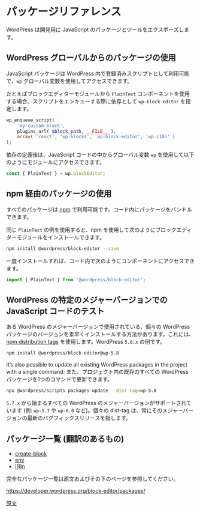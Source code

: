 <!--
# Package Reference

WordPress exposes a list of JavaScript packages and tools for WordPress development.
-->
# パッケージリファレンス

WordPress は開発用に JavaScript のパッケージとツールをエクスポーズします。

<!--
## Using the packages via WordPress global

JavaScript packages are available as a registered script in WordPress and can be accessed using the `wp` global variable.

If you wanted to use the `PlainText` component from the block editor module, first you would specify `wp-block-editor` as a dependency when you enqueue your script:
-->
## WordPress グローバルからのパッケージの使用

JavaScript パッケージは WordPress 内で登録済みスクリプトとして利用可能で、`wp` グローバル変数を使用してアクセスできます。

たとえばブロックエディターモジュールから `PlainText` コンポーネントを使用する場合、スクリプトをエンキューする際に依存として `wp-block-editor` を指定します。

```php
wp_enqueue_script(
	'my-custom-block',
	plugins_url( $block_path, __FILE__ ),
	array( 'react', 'wp-blocks', 'wp-block-editor', 'wp-i18n' )
);
```

<!--
After the dependency is declared, you can access the module in your JavaScript code using the global `wp` like so:
-->
依存の定義後は、JavaScript コードの中からグローバル変数 `wp` を使用して以下のようにモジュールにアクセスできます。

```js
const { PlainText } = wp.blockEditor;
```

<!--
## Using the packages via npm

All the packages are also available on [npm](https://www.npmjs.com/org/wordpress) if you want to bundle them in your code.

Using the same `PlainText` example, you would install the block editor module with npm:

-->
## npm 経由のパッケージの使用

すべてのパッケージは [npm](https://www.npmjs.com/org/wordpress) で利用可能です。コード内にパッケージをバンドルできます。

同じ `PlainText` の例を使用すると、npm を使用して次のようにブロックエディターモジュールをインストールできます。

```bash
npm install @wordpress/block-editor --save
```

<!--
Once installed, you can access the component in your code using:
-->
一度インストールすれば、コード内で次のようにコンポーネントにアクセスできます。

```js
import { PlainText } from '@wordpress/block-editor';
```
<!-- 
## Testing JavaScript code from a specific major WordPress version
 -->
## WordPress の特定のメジャーバージョンでの JavaScript コードのテスト

<!-- 
There is a way to quickly install a version of the individual WordPress package used with a given WordPress major version using [npm distribution tags](https://docs.npmjs.com/cli/v8/commands/npm-dist-tag) (example for WordPress `5.8.x`):
 -->
ある WordPress のメジャーバージョンで使用されている、個々の WordPress パッケージのバージョンを素早くインストールする方法があります。これには、[npm distribution tags](https://docs.npmjs.com/cli/v8/commands/npm-dist-tag) を使用します。WordPress `5.8.x` の例です。

```bash
npm install @wordpress/block-editor@wp-5.8
```
<!-- 
It’s also possible to update all existing WordPress packages in the project with a single command:
 -->
It’s also possible to update all existing WordPress packages in the project with a single command:
また、プロジェクト内の既存のすべての WordPress パッケージを1つのコマンドで更新できます。

```bash
npx @wordpress/scripts packages-update --dist-tag=wp-5.8
```
<!-- 
All major WordPress versions starting from `5.7.x` are supported (e.g., `wp-5.7` or `wp-6.0`). Each individual dist-tag always points to the latest bug fix release for that major version line.
 -->
`5.7.x` から始まるすべての WordPress のメジャーバージョンがサポートされています (例: `wp-5.7` や `wp-6.0` など)。個々の dist-tag は、常にそのメジャーバージョンの最新のバグフィックスリリースを指します。

## パッケージ一覧 (翻訳のあるもの)

- [create-block](https://ja.wordpress.org/team/handbook/block-editor/reference-guides/packages/packages-create-block/)
- [env](https://ja.wordpress.org/team/handbook/block-editor/reference-guides/packages/packages-env/)
- [i18n](https://ja.wordpress.org/team/handbook/block-editor/reference-guides/packages/packages-i18n/)

完全なパッケージ一覧は原文およびその下のページを参照してください。

https://developer.wordpress.org/block-editor/packages/

[原文](https://github.com/WordPress/gutenberg/blob/trunk/docs/reference-guides/packages.md)
